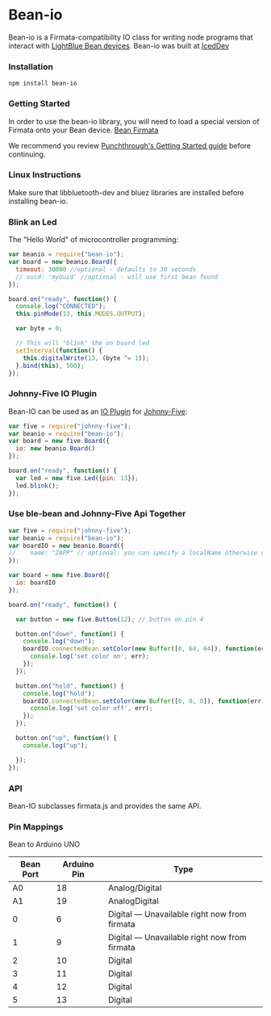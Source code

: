 # Bean-io

Bean-io is a Firmata-compatibility IO class for writing node programs that interact with [LightBlue Bean devices](http://punchthrough.com/bean/). Bean-io was built at [IcedDev](http://iceddev.com/)

### Installation

`npm install bean-io`

### Getting Started

In order to use the bean-io library, you will need to load a special version of Firmata onto your
Bean device. [Bean Firmata](https://github.com/jacobrosenthal/arduino/blob/bean/examples/StandardFirmata/StandardFirmata.ino)

 We recommend you review [Punchthrough's Getting Started guide](http://punchthrough.com/bean/getting-started/) before continuing.

### Linux Instructions

Make sure that libbluetooth-dev and bluez libraries are installed before installing bean-io.

### Blink an Led


The "Hello World" of microcontroller programming:

```js
var beanio = require("bean-io");
var board = new beanio.Board({
  timeout: 30000 //optional - defaults to 30 seconds
  // uuid: 'myUuid' //optional - will use first bean found
});

board.on("ready", function() {
  console.log("CONNECTED");
  this.pinMode(13, this.MODES.OUTPUT);

  var byte = 0;

  // This will "blink" the on board led
  setInterval(function() {
    this.digitalWrite(13, (byte ^= 1));
  }.bind(this), 500);
});
```

### Johnny-Five IO Plugin

Bean-IO can be used as an [IO Plugin](https://github.com/rwaldron/johnny-five/wiki/IO-Plugins) for [Johnny-Five](https://github.com/rwaldron/johnny-five):

```js
var five = require("johnny-five");
var beanio = require("bean-io");
var board = new five.Board({
  io: new beanio.Board()
});

board.on("ready", function() {
  var led = new five.Led({pin: 13});
  led.blink();
});
```

### Use ble-bean and Johnny-Five Api Together

```js
var five = require("johnny-five");
var beanio = require("bean-io");
var boardIO = new beanio.Board({
//    name: "ZAPP" // optional: you can specify a localName otherwise defaults to nearby bean
});

var board = new five.Board({
  io: boardIO
});

board.on("ready", function() {

  var button = new five.Button(12); // button on pin 4

  button.on("down", function() {
    console.log("down");
    boardIO.connectedBean.setColor(new Buffer([0, 64, 64]), function(err){
      console.log('set color on', err);
    });
  });

  button.on("hold", function() {
    console.log("hold");
    boardIO.connectedBean.setColor(new Buffer([0, 0, 0]), function(err){
      console.log('set color off', err);
    });
  });

  button.on("up", function() {
    console.log("up");

  });
});
```


### API

Bean-IO subclasses firmata.js and provides the same API.


### Pin Mappings

Bean to Arduino UNO


| Bean Port | Arduino Pin | Type |
|----------|-------------|------|
|A0|18|Analog/Digital|
|A1|19|AnalogDigital|
|0|6|Digital — Unavailable right now from firmata|
|1|9|Digital — Unavailable right now from firmata|
|2|10|Digital|
|3|11|Digital|
|4|12|Digital|
|5|13|Digital|

